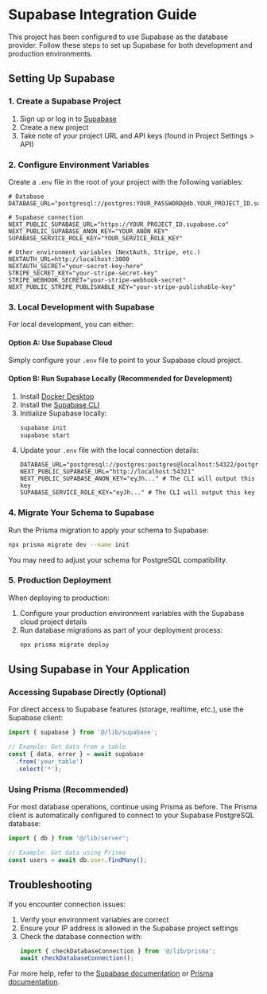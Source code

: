 # Supabase Integration Guide

This project has been configured to use Supabase as the database provider. Follow these steps to set up Supabase for both development and production environments.

## Setting Up Supabase

### 1. Create a Supabase Project

1. Sign up or log in to [Supabase](https://supabase.com)
2. Create a new project
3. Take note of your project URL and API keys (found in Project Settings > API)

### 2. Configure Environment Variables

Create a `.env` file in the root of your project with the following variables:

```
# Database
DATABASE_URL="postgresql://postgres:YOUR_PASSWORD@db.YOUR_PROJECT_ID.supabase.co:5432/postgres"

# Supabase connection
NEXT_PUBLIC_SUPABASE_URL="https://YOUR_PROJECT_ID.supabase.co"
NEXT_PUBLIC_SUPABASE_ANON_KEY="YOUR_ANON_KEY"
SUPABASE_SERVICE_ROLE_KEY="YOUR_SERVICE_ROLE_KEY"

# Other environment variables (NextAuth, Stripe, etc.)
NEXTAUTH_URL=http://localhost:3000
NEXTAUTH_SECRET="your-secret-key-here"
STRIPE_SECRET_KEY="your-stripe-secret-key"
STRIPE_WEBHOOK_SECRET="your-stripe-webhook-secret"
NEXT_PUBLIC_STRIPE_PUBLISHABLE_KEY="your-stripe-publishable-key"
```

### 3. Local Development with Supabase

For local development, you can either:

#### Option A: Use Supabase Cloud

Simply configure your `.env` file to point to your Supabase cloud project.

#### Option B: Run Supabase Locally (Recommended for Development)

1. Install [Docker Desktop](https://www.docker.com/products/docker-desktop/)
2. Install the [Supabase CLI](https://supabase.com/docs/guides/cli)
3. Initialize Supabase locally:
   ```bash
   supabase init
   supabase start
   ```
4. Update your `.env` file with the local connection details:
   ```
   DATABASE_URL="postgresql://postgres:postgres@localhost:54322/postgres"
   NEXT_PUBLIC_SUPABASE_URL="http://localhost:54321"
   NEXT_PUBLIC_SUPABASE_ANON_KEY="eyJh..." # The CLI will output this key
   SUPABASE_SERVICE_ROLE_KEY="eyJh..." # The CLI will output this key
   ```

### 4. Migrate Your Schema to Supabase

Run the Prisma migration to apply your schema to Supabase:

```bash
npx prisma migrate dev --name init
```

You may need to adjust your schema for PostgreSQL compatibility.

### 5. Production Deployment

When deploying to production:

1. Configure your production environment variables with the Supabase cloud project details
2. Run database migrations as part of your deployment process:
   ```bash
   npx prisma migrate deploy
   ```

## Using Supabase in Your Application

### Accessing Supabase Directly (Optional)

For direct access to Supabase features (storage, realtime, etc.), use the Supabase client:

```typescript
import { supabase } from '@/lib/supabase';

// Example: Get data from a table
const { data, error } = await supabase
  .from('your_table')
  .select('*');
```

### Using Prisma (Recommended)

For most database operations, continue using Prisma as before. The Prisma client is automatically configured to connect to your Supabase PostgreSQL database:

```typescript
import { db } from '@/lib/server';

// Example: Get data using Prisma
const users = await db.user.findMany();
```

## Troubleshooting

If you encounter connection issues:

1. Verify your environment variables are correct
2. Ensure your IP address is allowed in the Supabase project settings
3. Check the database connection with:
   ```typescript
   import { checkDatabaseConnection } from '@/lib/prisma';
   await checkDatabaseConnection();
   ```

For more help, refer to the [Supabase documentation](https://supabase.com/docs) or [Prisma documentation](https://www.prisma.io/docs/). 